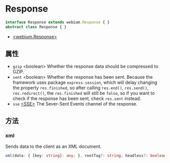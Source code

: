<!-- title: Response; order: 12 -->

# Response

```ts
interface Response extends webium.Response { }
abstract class Response { }
```

- [\<webium.Response\>](https://github.com/hyurl/webium#response)

## 属性

- `gzip` \<boolean\> Whether the response data should be compressed to GZIP.
- `sent` \<boolean\> Whether the response has been sent. Because the framework
    uses package `express-session`, which will delay changing the property
    `res.finished`, so after calling `res.end()`, `res.send()`, `res.redirect()`,
    the `res.finished` will still be `false`, so if you want to check if the
    response has been sent, check `res.sent` instead.
- `sse` [\<SSE\>](https://github.com/hyurl/sfn-sse/blob/master/src/index.ts#L14)
    The Sever-Sent Events channel of the response.

## 方法

### xml

Sends data to the client as an XML document.

```ts
xml(data: { [key: string]: any; }, rootTag?: string, headless?: boolean): void;
```

